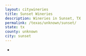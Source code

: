 ```yaml
---
layout: citywineries
title: Sunset Wineries
description: Wineries in Sunset, TX
permalink: /texas/unknown/sunset/
state: tx
county: unknown
city: sunset
---
```

-

